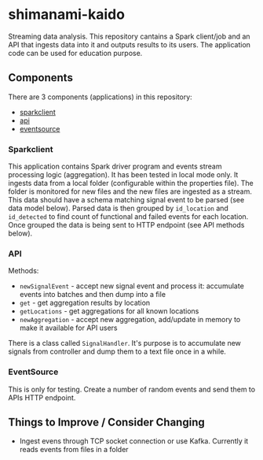 # shimanami-kaido
Streaming data analysis.
This repository cantains a Spark client/job and an API that ingests data into it and outputs results to its users.
The application code can be used for education purpose.

## Components
There are 3 components (applications) in this repository:
- [sparkclient](https://github.com/oleglukin/shimanami-kaido/tree/master/java/sparkclient)
- [api](https://github.com/oleglukin/shimanami-kaido/tree/master/java/api)
- [eventsource](https://github.com/oleglukin/shimanami-kaido/tree/master/java/eventsource)

### Sparkclient
This application contains Spark driver program and events stream processing logic (aggregation). It has been tested in local mode only.
It ingests data from a local folder (configurable within the properties file). The folder is monitored for new files and the new files are ingested as a stream.
This data should have a schema matching signal event to be parsed (see data model below).
Parsed data is then grouped by `id_location` and `id_detected` to find count of functional and failed events for each location.
Once grouped the data is being sent to HTTP endpoint (see API methods below).

### API
Methods:
- `newSignalEvent` - accept new signal event and process it: accumulate events into batches and then dump into a file
- `get` - get aggregation results by location
- `getLocations` - get aggregations for all known locations
- `newAggregation` - accept new aggregation, add/update in memory to make it available for API users

There is a class called `SignalHandler`. It's purpose is to accumulate new signals from controller and dump them to a text file once in a while.

### EventSource
This is only for testing. Create a number of random events and send them to APIs HTTP endpoint.

## Things to Improve / Consider Changing
- Ingest evens through TCP socket connection or use Kafka. Currently it reads events from  files in a folder

